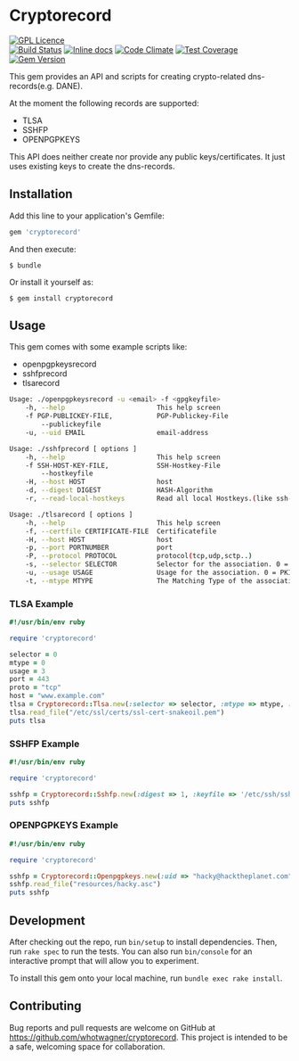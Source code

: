 # Cryptorecord

[![GPL Licence](https://badges.frapsoft.com/os/gpl/gpl.png?v=103)](https://github.com/whotwagner/cryptorecord/blob/master/LICENSE.txt)  
[![Build Status](https://travis-ci.org/whotwagner/cryptorecord.svg?branch=master)](https://travis-ci.org/whotwagner/cryptorecord)
[![Inline docs](http://inch-ci.org/github/whotwagner/cryptorecord.svg?branch=master)](http://inch-ci.org/github/whotwagner/cryptorecord)
[![Code Climate](https://codeclimate.com/github/whotwagner/cryptorecord/badges/gpa.svg)](https://codeclimate.com/github/whotwagner/cryptorecord)
[![Test Coverage](https://api.codeclimate.com/v1/badges/dfc3da29d8f7e18f2b0c/test_coverage)](https://codeclimate.com/github/whotwagner/cryptorecord/test_coverage)
[![Gem Version](https://badge.fury.io/rb/cryptorecord.svg)](https://badge.fury.io/rb/cryptorecord)

This gem provides an API and scripts for creating crypto-related dns-records(e.g. DANE).   

At the moment the following records are supported:

  * TLSA
  * SSHFP
  * OPENPGPKEYS

This API does neither create nor provide any public keys/certificates. It just uses existing keys to create the dns-records.


## Installation

Add this line to your application's Gemfile:

```ruby
gem 'cryptorecord'
```

And then execute:

    $ bundle

Or install it yourself as:

    $ gem install cryptorecord

## Usage

This gem comes with some example scripts like:

  * openpgpkeysrecord
  * sshfprecord
  * tlsarecord

```bash
Usage: ./openpgpkeysrecord -u <email> -f <gpgkeyfile>
    -h, --help                       This help screen
    -f PGP-PUBLICKEY-FILE,           PGP-Publickey-File
        --publickeyfile
    -u, --uid EMAIL                  email-address

```

```bash
Usage: ./sshfprecord [ options ]
    -h, --help                       This help screen
    -f SSH-HOST-KEY-FILE,            SSH-Hostkey-File
        --hostkeyfile
    -H, --host HOST                  host
    -d, --digest DIGEST              HASH-Algorithm
    -r, --read-local-hostkeys        Read all local Hostkeys.(like ssh-keygen -r)
```

```bash
Usage: ./tlsarecord [ options ]
    -h, --help                       This help screen
    -f, --certfile CERTIFICATE-FILE  Certificatefile
    -H, --host HOST                  host
    -p, --port PORTNUMBER            port
    -P, --protocol PROTOCOL          protocol(tcp,udp,sctp..)
    -s, --selector SELECTOR          Selector for the association. 0 = Full Cert, 1 = SubjectPublicKeyInfo
    -u, --usage USAGE                Usage for the association. 0 = PKIX-CA, 1 = PKIX-EE, 2 = DANE-TA, 3 = DANE-EE
    -t, --mtype MTYPE                The Matching Type of the association. 0 = Exact Match, 1 = SHA-256, 2 = SHA-512
```

### TLSA Example

```ruby
#!/usr/bin/env ruby

require 'cryptorecord'

selector = 0
mtype = 0
usage = 3
port = 443
proto = "tcp"
host = "www.example.com"
tlsa = Cryptorecord::Tlsa.new(:selector => selector, :mtype => mtype, :usage => usage, :port => port, :proto => proto, :host => host )
tlsa.read_file("/etc/ssl/certs/ssl-cert-snakeoil.pem")
puts tlsa
```

### SSHFP Example 

```ruby
#!/usr/bin/env ruby

require 'cryptorecord'

sshfp = Cryptorecord::Sshfp.new(:digest => 1, :keyfile => '/etc/ssh/ssh_host_rsa_key.pub', :host => 'www.example.com')
puts sshfp
```

### OPENPGPKEYS Example

```ruby
#!/usr/bin/env ruby

require 'cryptorecord'

sshfp = Cryptorecord::Openpgpkeys.new(:uid => "hacky@hacktheplanet.com")
sshfp.read_file("resources/hacky.asc")
puts sshfp

```

## Development

After checking out the repo, run `bin/setup` to install dependencies. Then, run `rake spec` to run the tests. You can also run `bin/console` for an interactive prompt that will allow you to experiment.

To install this gem onto your local machine, run `bundle exec rake install`. 

## Contributing

Bug reports and pull requests are welcome on GitHub at https://github.com/whotwagner/cryptorecord. This project is intended to be a safe, welcoming space for collaboration.

